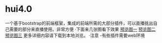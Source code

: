 # hui4.0 
一个基于bootstrap的前端框架，集成的前端所需的大部分插件，可以直播挑出自己需要的部分来直播使用。非常方便
·下面来几张图看下效果
[预览图一](http://cdn.lihouguang.com/1.jpg)
[预览图二](http://cdn.lihouguang.com/2.jpg)
[预览图三](http://cdn.lihouguang.com/3.jpg)
更多详细内容请下载到本地浏览。
·注意
-有些插件需要web环境
